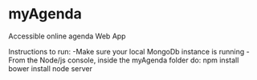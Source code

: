 # myAgenda
Accessible online agenda Web App 

Instructions to run:
-Make sure your local MongoDb instance is running 
-From the Node/js console, inside the myAgenda folder do:
	npm  install
	bower install
	node server